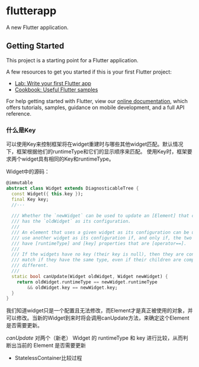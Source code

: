 # flutterapp

A new Flutter application.

## Getting Started

This project is a starting point for a Flutter application.

A few resources to get you started if this is your first Flutter project:

- [Lab: Write your first Flutter app](https://flutter.dev/docs/get-started/codelab)
- [Cookbook: Useful Flutter samples](https://flutter.dev/docs/cookbook)

For help getting started with Flutter, view our
[online documentation](https://flutter.dev/docs), which offers tutorials,
samples, guidance on mobile development, and a full API reference.


### 什么是Key

可以使用Key来控制框架将在widget重建时与哪些其他widget匹配。默认情况下，框架根据他们的runtimeType和它们的显示顺序来匹配。
使用Key时，框架要求两个widget具有相同的Key和runtimeType。

Widget中的源码：

```dart
@immutable
abstract class Widget extends DiagnosticableTree {
  const Widget({ this.key });
  final Key key;
  //···
  
  /// Whether the `newWidget` can be used to update an [Element] that currently
  /// has the `oldWidget` as its configuration.
  ///
  /// An element that uses a given widget as its configuration can be updated to
  /// use another widget as its configuration if, and only if, the two widgets
  /// have [runtimeType] and [key] properties that are [operator==].
  ///
  /// If the widgets have no key (their key is null), then they are considered a
  /// match if they have the same type, even if their children are completely
  /// different.
  /// 
  static bool canUpdate(Widget oldWidget, Widget newWidget) {
    return oldWidget.runtimeType == newWidget.runtimeType
        && oldWidget.key == newWidget.key;
  }
}
```

我们知道widget只是一个配置且无法修改，而Element才是真正被使用的对象，并可以修改。当新的Widget到来时将会调用canUpdate方法，来确定这个Element是否需要更新。

*canUpdate* 对两个（新老） Widget 的 runtimeType 和 key 进行比较，从而判断出当前的 Element 是否需要更新 
                      

* StatelessContainer比较过程




















